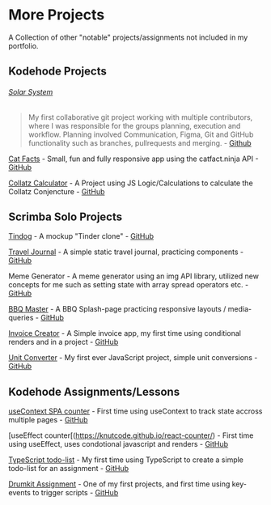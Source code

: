 # More Projects

A Collection of other "notable" projects/assignments not included in my portfolio.



## Kodehode Projects

###### [Solar System](https://knutcode.github.io/hostoppgave/) 
> My first collaborative git project working with multiple contributors, where I was responsible for the groups planning, execution and workflow. Planning involved Communication, Figma, Git and GitHub functionality such as branches, pullrequests and merging. - [Github](https://github.com/knutcode/hostoppgave)

[Cat Facts](https://knutcode.github.io/cat-facts/) - Small, fun and fully responsive app using the catfact.ninja API - [GitHub](https://github.com/knutcode/cat-facts/tree/master/src)

[Collatz Calculator](https://knutcode.github.io/kodehode/collatz-conjencture/) - A Project using JS Logic/Calculations to calculate the Collatz Conjencture - [GitHub](https://github.com/knutcode/kodehode/tree/main/collatz-conjencture)



## Scrimba Solo Projects

[Tindog](https://knutcode.github.io/tindog/) - A mockup "Tinder clone" - [GitHub](https://github.com/knutcode/tindog)

[Travel Journal](https://knutcode.github.io/travel-journal/) - A simple static travel journal, practicing components - [GitHub](https://knutcode.github.io/travel-journal/)

Meme Generator - A meme generator using an img API library, utilized new concepts for me such as setting state with array spread operators etc. - [GitHub](https://github.com/knutcode/meme-generator)

[BBQ Master](https://knutcode.github.io/scrimba/bbq-splash-page/) - A BBQ Splash-page practicing responsive layouts / media-queries - [GitHub](https://github.com/knutcode/scrimba/tree/main/bbq-splash-page)

[Invoice Creator](https://knutcode.github.io/scrimba/invoice-creator/) - A Simple invoice app, my first time using conditional renders and in a project - [GitHub](https://github.com/knutcode/scrimba/tree/main/invoice-creator)

[Unit Converter](https://knutcode.github.io/scrimba/unit-converter/) - My first ever JavaScript project, simple unit conversions - [GitHub](https://github.com/knutcode/scrimba/tree/main/unit-converter)



## Kodehode Assignments/Lessons

[useContext SPA counter](https://knutcode.github.io/context-counter/#/) - First time using useContext to track state accross multiple pages - [GitHub](https://github.com/knutcode/context-counter/tree/master/src)

[useEffect counter[(https://knutcode.github.io/react-counter/) - First time using useEffect, uses condotional javascript and renders - [GitHub](https://github.com/knutcode/react-counter/tree/master/src)

[TypeScript todo-list](https://knutcode.github.io/todo-react-ts/) - My first time using TypeScript to create a simple todo-list for an assignment - [GitHub](https://github.com/knutcode/todo-react-ts/tree/master/src)

[Drumkit Assignment](https://knutcode.github.io/kodehode/drumkit-assignment/) - One of my first projects, and first time using key-events to trigger scripts - [GitHub](https://github.com/knutcode/kodehode/tree/main/drumkit-assignment)
